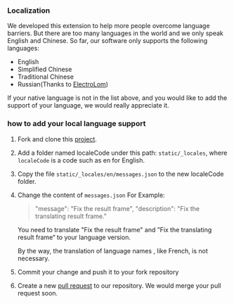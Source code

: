 ### Localization
We developed this extension to help more people  overcome language barriers. But there are too many languages in the world and we only speak English and Chinese. So far, our software only supports the following languages:

- English
- Simplified Chinese
- Traditional Chinese
- Russian(Thanks to [ElectroLom](https://github.com/electrolom42))

If your native language is not in the list above, and you would like to add the support of your language, we would really appreciate it.

### how to add your local language support

1. Fork and clone this [project](https://github.com/EdgeTranslate/EdgeTranslate).
2. Add a folder named localeCode under this path: `static/_locales`, where `localeCode` is a code such as en for English.
3. Copy the file `static/_locales/en/messages.json` to the new localeCode folder.
4. Change the content of `messages.json`
    For Example:
    > "​message​"​: ​"​Fix the result frame​"​,
    "​description​"​: ​"​Fix the translating result frame.​"

    You need to translate "​Fix the result frame" and ”​Fix the translating result frame“ to your language version.

    By the way, the translation of language names , like French, is not necessary.

5. Commit your change and push it to your fork repository
6. Create a new [pull request](https://github.com/EdgeTranslate/EdgeTranslate/pulls) to our repository. We would merge your pull request soon.